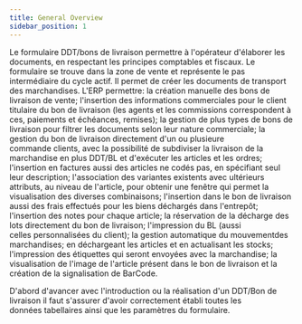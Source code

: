 ```yaml
---
title: General Overview
sidebar_position: 1
---
```


Le formulaire DDT/bons de livraison permettre à l'opérateur d'élaborer les documents, en respectant les principes comptables et fiscaux. Le formulaire se trouve dans la zone de vente et représente le pas intermédiaire du cycle actif. Il permet de créer les documents de transport des marchandises. L'ERP permettre: la création manuelle des bons de livraison de vente; l'insertion des informations commerciales pour le client titulaire du bon de livraison (les agents et les commissions correspondent à ces, paiements et échéances, remises); la gestion de plus types de bons de livraison pour filtrer les documents selon leur nature commerciale; la gestion du bon de livraison directement d'un ou plusieure commande clients, avec la possibilité de subdiviser la livraison de la marchandise en plus DDT/BL et d'exécuter les articles et les ordres; l'insertion en factures aussi des articles ne codés pas, en spécifiant seul leur description; l'association des variantes existents avec ultérieurs attributs, au niveau de l'article, pour obtenir une fenêtre qui permet la visualisation des diverses combinaisons; l'insertion dans le bon de livraison aussi des frais effectués pour les biens déchargés dans l'entrepôt; l'insertion des notes pour chaque article; la réservation de la décharge des lots directement du bon de livraison; l'impression du BL (aussi celles personnalisées du client); la gestion automatique du mouvementdes marchandises; en déchargeant les articles et en actualisant les stocks; l'impression des étiquettes qui seront envoyées avec la marchandise; la visualisation de l'image de l'article présent dans le bon de livraison et la création de la signalisation de BarCode.

D'abord d'avancer avec l'introduction ou la réalisation d'un DDT/Bon de livraison il faut s'assurer d'avoir correctement établi toutes les données tabellaires ainsi que les paramètres du formulaire.

 






